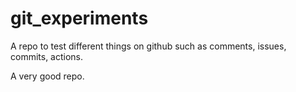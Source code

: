 # git_experiments
A repo to test different things on github such as comments, issues, commits, actions. 

A very good repo.
